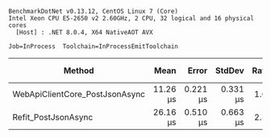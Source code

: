 ```

BenchmarkDotNet v0.13.12, CentOS Linux 7 (Core)
Intel Xeon CPU E5-2650 v2 2.60GHz, 2 CPU, 32 logical and 16 physical cores
  [Host] : .NET 8.0.4, X64 NativeAOT AVX

Job=InProcess  Toolchain=InProcessEmitToolchain  

```
| Method                         | Mean     | Error    | StdDev   | Ratio | RatioSD | Gen0   | Allocated | Alloc Ratio |
|------------------------------- |---------:|---------:|---------:|------:|--------:|-------:|----------:|------------:|
| WebApiClientCore_PostJsonAsync | 11.26 μs | 0.221 μs | 0.331 μs |  1.00 |    0.00 | 0.4120 |   4.23 KB |        1.00 |
| Refit_PostJsonAsync            | 26.16 μs | 0.510 μs | 0.663 μs |  2.32 |    0.08 | 0.5798 |   6.08 KB |        1.44 |
